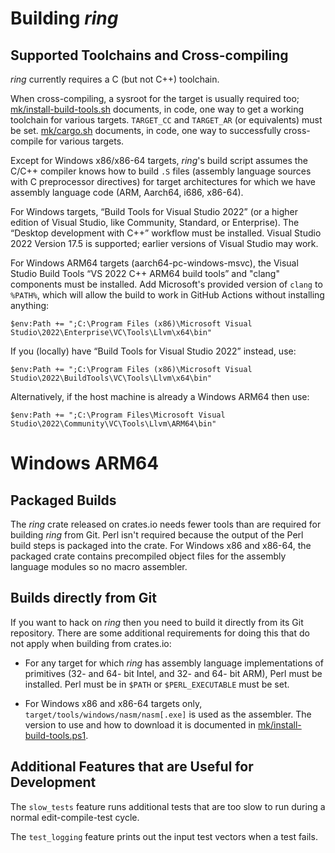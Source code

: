 Building *ring*
===============

Supported Toolchains and Cross-compiling
----------------------------------------

*ring* currently requires a C (but not C++) toolchain.

When cross-compiling, a sysroot for the target is usually required too;
[mk/install-build-tools.sh](mk/install-build-tools.sh)  documents, in code,
one way to get a working toolchain for various targets. `TARGET_CC` and
`TARGET_AR` (or equivalents) must be set. [mk/cargo.sh](mk/cargo.sh)
documents, in code, one way to successfully cross-compile for various targets.

Except for Windows x86/x86-64 targets, *ring*'s build script assumes the
C/C++ compiler knows how to build `.S` files (assembly language sources
with C preprocessor directives) for target architectures for which we have
assembly language code (ARM, Aarch64, i686, x86-64).

For Windows targets, “Build Tools for Visual Studio 2022” (or a higher
edition of Visual Studio, like Community, Standard, or Enterprise). The
“Desktop development with C++” workflow must be installed. Visual Studio
2022 Version 17.5 is supported; earlier versions of Visual Studio may work.

For Windows ARM64 targets (aarch64-pc-windows-msvc), the Visual Studio Build
Tools “VS 2022 C++ ARM64 build tools” and "clang" components must be installed.
Add Microsoft's provided version of `clang` to `%PATH%`, which will allow the
build to work in GitHub Actions without installing anything:
```
$env:Path += ";C:\Program Files (x86)\Microsoft Visual Studio\2022\Enterprise\VC\Tools\Llvm\x64\bin"
```
If you (locally) have “Build Tools for Visual Studio 2022” instead, use:
```
$env:Path += ";C:\Program Files (x86)\Microsoft Visual Studio\2022\BuildTools\VC\Tools\Llvm\x64\bin"
```

Alternatively, if the host machine is already a Windows ARM64 then use:

```
$env:Path += ";C:\Program Files\Microsoft Visual Studio\2022\Community\VC\Tools\Llvm\ARM64\bin"
```

# Windows ARM64

Packaged Builds
---------------

The *ring* crate released on crates.io needs fewer tools than are required
for building *ring* from Git. Perl isn't required because the output of
the Perl build steps is packaged into the crate. For Windows x86 and x86-64,
the packaged crate contains precompiled object files for the assembly
language modules so no macro assembler. 

Builds directly from Git
------------------------

If you want to hack on *ring* then you need to build it directly from its Git
repository. There are some additional requirements for doing this that do not
apply when building from crates.io:

* For any target for which *ring* has assembly language implementations of
  primitives (32- and 64- bit Intel, and 32- and 64- bit ARM), Perl must be
  installed. Perl must be in `$PATH` or `$PERL_EXECUTABLE` must be set.

* For Windows x86 and x86-64 targets only, `target/tools/windows/nasm/nasm[.exe]`
  is used as the assembler. The version to use and how to download it is
  documented in [mk/install-build-tools.ps1](mk/install-build-tools.ps1).

Additional Features that are Useful for Development
---------------------------------------------------
The `slow_tests` feature runs additional tests that are too slow to run during
a normal edit-compile-test cycle.

The `test_logging` feature prints out the input test vectors when a test fails.
